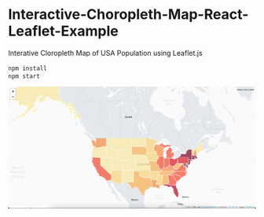 # Interactive-Choropleth-Map-React-Leaflet-Example

Interative Cloropleth Map of USA Population using Leaflet.js

```
npm install
npm start
```

![Alt text](/public/screenshot.png?raw=true "Optional Title")
